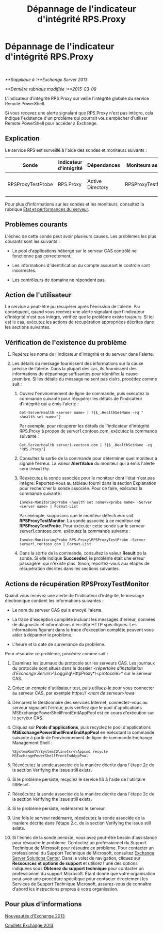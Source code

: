 ﻿---
title: Dépannage de l'indicateur d'intégrité RPS.Proxy
TOCTitle: Dépannage de l'indicateur d'intégrité RPS.Proxy
ms:assetid: a5058323-5d86-438a-ad4a-fa4292310e98
ms:mtpsurl: https://technet.microsoft.com/fr-fr/library/ms.exch.scom.rps.proxy(v=EXCHG.150)
ms:contentKeyID: 53276476
ms.date: 02/05/2016
mtps_version: v=EXCHG.150
ms.translationtype: HT
---

# Dépannage de l'indicateur d'intégrité RPS.Proxy

 

_**Sapplique à :**Exchange Server 2013_

_**Dernière rubrique modifiée :**2015-03-09_

L'indicateur d'intégrité RPS.Proxy sur veille l'intégrité globale du service Remote PowerShell.

Si vous recevez une alerte signalant que RPS.Proxy n'est pas intègre, cela indique l'existence d'un problème qui pourrait vous empêcher d'utiliser Remote PowerShell pour accéder à Exchange.

## Explication

Le service RPS est surveillé à l'aide des sondes et moniteurs suivants :


<table>
<colgroup>
<col style="width: 25%" />
<col style="width: 25%" />
<col style="width: 25%" />
<col style="width: 25%" />
</colgroup>
<thead>
<tr class="header">
<th>Sonde</th>
<th>Indicateur d'intégrité</th>
<th>Dépendances</th>
<th>Moniteurs associés</th>
</tr>
</thead>
<tbody>
<tr class="odd">
<td><p>RPSProxyTestProbe</p></td>
<td><p>RPS.Proxy</p></td>
<td><p>Active Directory</p></td>
<td><p>RPSProxyTestMonitor</p></td>
</tr>
</tbody>
</table>


Pour plus d'informations sur les sondes et les moniteurs, consultez la rubrique [État et performances du serveur](https://technet.microsoft.com/fr-fr/library/jj150551\(v=exchg.150\)).

## Problèmes courants

L'échec de cette sonde peut avoir plusieurs causes. Les problèmes les plus courants sont les suivants :

  - Le pool d'applications hébergé sur le serveur CAS contrôlé ne fonctionne pas correctement.

  - Les informations d'identification du compte assurant le contrôle sont incorrectes.

  - Les contrôleurs de domaine ne répondent pas.

## Action de l'utilisateur

Le service a peut-être pu récupérer après l'émission de l'alerte. Par conséquent, quand vous recevez une alerte signalant que l'indicateur d'intégrité n'est pas intègre, vérifiez que le problème existe toujours. Si tel est le cas, exécutez les actions de récupération appropriées décrites dans les sections suivantes.

## Vérification de l'existence du problème

1.  Repérez les noms de l'indicateur d'intégrité et du serveur dans l'alerte.

2.  Les détails du message fournissent des informations sur la cause précise de l'alerte. Dans la plupart des cas, ils fournissent des informations de dépannage suffisantes pour identifier la cause première. Si les détails du message ne sont pas clairs, procédez comme suit :
    
    1.  Ouvrez l'environnement de ligne de commande, puis exécutez la commande suivante pour récupérer les détails de l'indicateur d'intégrité qui a émis l'alerte :
        
            Get-ServerHealth <server name> | ?{$_.HealthSetName -eq "<health set name>"}
        
        Par exemple, pour récupérer les détails de l'indicateur d'intégrité RPS.Proxy à propos de server1.contoso.com, exécutez la commande suivante :
        
            Get-ServerHealth server1.contoso.com | ?{$_.HealthSetName -eq "RPS.Proxy"}
    
    2.  Consultez la sortie de la commande pour déterminer quel moniteur a signalé l'erreur. La valeur **AlertValue** du moniteur qui a émis l'alerte sera `Unhealthy`.
    
    3.  Réexécutez la sonde associée pour le moniteur dont l'état n'est pas intègre. Reportez-vous au tableau fourni dans la section Explanation pour rechercher la sonde associée. Pour ce faire, exécutez la commande suivante :
        
            Invoke-MonitoringProbe <health set name>\<probe name> -Server <server name> | Format-List
        
        Par exemple, supposons que le moniteur défectueux soit **RPSProxyTestMonitor**. La sonde associée à ce moniteur est **RPSProxyTestProbe**. Pour exécuter cette sonde sur le serveur server1.contoso.com, exécutez la commande suivante :
        
            Invoke-MonitoringProbe RPS.Proxy\RPSProxyTestProbe -Server server1.contoso.com | Format-List
    
    4.  Dans la sortie de la commande, consultez la valeur **Result** de la sonde. Si elle indique **Succeeded**, le problème était une erreur passagère, qui n'existe plus. Sinon, reportez-vous aux étapes de récupération décrites dans les sections suivantes.

## Actions de récupération RPSProxyTestMonitor

Quand vous recevez une alerte de l'indicateur d'intégrité, le message électronique contient les informations suivantes :

  - Le nom du serveur CAS qui a envoyé l'alerte.

  - La trace d'exception complète incluant les messages d'erreur, données de diagnostic et informations d'en-tête HTTP spécifiques. Les informations figurant dans la trace d'exception complète peuvent vous aider à dépanner le problème.

  - L'heure et la date de survenance du problème.

Pour résoudre ce problème, procédez comme suit :

1.  Examinez les journaux du protocole sur les serveurs CAS. Les journaux du protocole sont situés dans le dossier *\<répertoire d'installation d'Exchange Server\>*\\Logging\\HttpProxy*\\\<protocole\>* sur le serveur CAS.

2.  Créez un compte d'utilisateur test, puis utilisez-le pour vous connecter au serveur CAS, par exemple https:// *\<nom de serveur\>*/owa

3.  Démarrez le Gestionnaire des services Internet, connectez-vous au serveur signalant l'erreur, puis vérifiez que le pool d'applications MSExchangePowerShellFrontEndAppPool est en cours d'exécution sur le serveur CAS.

4.  Cliquez sur **Pools d'applications**, puis recyclez le pool d'applications **MSExchangePowerShellFrontEndAppPool** en exécutant la commande suivante à partir de l'environnement de ligne de commande Exchange Management Shell :
    
        %SystemRoot%\System32\inetsrv\Appcmd recycle MSExchangePowerShellFrontEndAppPool

5.  Réexécutez la sonde associée de la manière décrite dans l'étape 2c de la section Verifying the issue still exists.

6.  Si le problème persiste, recyclez le service IIS à l'aide de l'utilitaire IISReset.

7.  Réexécutez la sonde associée de la manière décrite dans l'étape 2c de la section Verifying the issue still exists.

8.  Si le problème persiste, redémarrez le serveur.

9.  Une fois le serveur redémarré, réexécutez la sonde associée de la manière décrite dans l'étape 2.c. de la section Verifying the issue still exists.

10. Si l'échec de la sonde persiste, vous avez peut-être besoin d'assistance pour résoudre le problème. Contactez un professionnel du Support Technique de Microsoft pour résoudre ce problème. Pour contacter un professionnel du Support Technique de Microsoft, consultez [Exchange Server Solutions Center](http://go.microsoft.com/fwlink/p/?linkid=180809). Dans le volet de navigation, cliquez sur **Ressources et options de support** et utilisez l'une des options indiquées sous **Obtenez du support technique** pour contacter un professionnel du support Microsoft. Étant donné que votre organisation peut avoir une procédure spécifique pour contacter directement les Services de Support Technique Microsoft, assurez-vous de connaître d'abord les instructions propres à votre organisation.

## Pour plus d'informations

[Nouveautés d'Exchange 2013](https://technet.microsoft.com/fr-fr/library/jj150540\(v=exchg.150\))

[Cmdlets Exchange 2013](https://technet.microsoft.com/fr-fr/library/bb124413\(v=exchg.150\))

